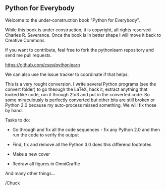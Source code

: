 Python for Everybody
--------------------

Welcome to the under-construction book "Python for Everybody".

While this book is under construction, it is copyright, all rights reserved
Charles R. Severance.  Once the book is in better shape I will move it back
to Creative Commons.

If you want to contribute, feel free to fork the pythonlearn
repository and send me pull requests.   

https://github.com/csev/pythonlearn

We can also use the issue tracker to coordinate if that helps.

This is a very rought conversion.  I write several Python programs
(see the convert folder) to go theough the LaTeX, hack it, extract 
anything that looked like code, run it through 2to3 and put in the 
converted code.  So some miraculously is perfectly converted but 
other bits are still broken or Python 2.0 because my auto-process
missed something.   We will fix those by hand.

Tasks to do:

* Go through and fix all the code sequences - fix any Python 2.0 and then 
run the code to verify the output

* Find, fix and remove all the Python 3.0 does this differend footnotes

* Make a new cover

* Redraw all figures in OmniGraffle

And many other things...

/Chuck

